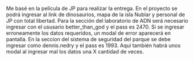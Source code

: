 Me basé en la película de JP para realizar la entrega. En el proyecto se podrá ingresar al link de dinosaurios, mapa de la isla Nublar y personal de JP con total libertad.
Para la sección del laboratorio de ADN será necesario ingresar con el ususario better_than_god y el pass es 2470. Si se ingresar erroneamente los datos requeridos, un modal de error aparecerá en pantalla.
En la seccion del sistema de seguridad del parque se debe ingresar como dennis.nedry y el pass es 1993. Aquí también habrá unos modal al ingresar mal los datos una X cantidad de veces.
